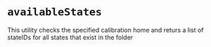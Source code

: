 # `availableStates`

This utility checks the specified calibration home and returs a list of stateIDs for all states that exist in the folder